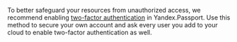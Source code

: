 To better safeguard your resources from unauthorized access, we recommend enabling [two-factor authentication](https://yandex.com/support/passport/authorization/twofa.html) in Yandex.Passport. Use this method to secure your own account and ask every user you add to your cloud to enable two-factor authentication as well.

